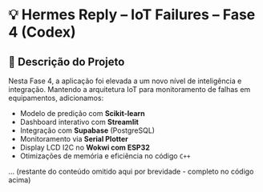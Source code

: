# 💡 Hermes Reply – IoT Failures – Fase 4 (Codex)

## 📌 Descrição do Projeto

Nesta Fase 4, a aplicação foi elevada a um novo nível de inteligência e integração. Mantendo a arquitetura IoT para monitoramento de falhas em equipamentos, adicionamos:

- Modelo de predição com **Scikit-learn**
- Dashboard interativo com **Streamlit**
- Integração com **Supabase** (PostgreSQL)
- Monitoramento via **Serial Plotter**
- Display LCD I2C no **Wokwi com ESP32**
- Otimizações de memória e eficiência no código `C++`

... (restante do conteúdo omitido aqui por brevidade - completo no código acima)